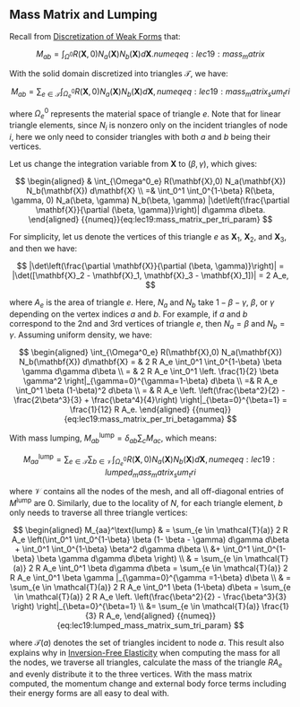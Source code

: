 ## Mass Matrix and Lumping

Recall from [Discretization of Weak Forms](./lec17-disc_weak_form.md) that:

$$
M_{ab} = \int_{\Omega^0} R(\mathbf{X},0) N_a(\mathbf{X}) N_b(\mathbf{X}) d\mathbf{X}.
{{numeq}}{eq:lec19:mass_matrix}
$$

With the solid domain discretized into triangles $\mathcal{T}$, we have:

$$
M_{ab} = \sum_{e \in \mathcal{T}} \int_{\Omega^0_e} R(\mathbf{X},0) N_a(\mathbf{X}) N_b(\mathbf{X}) d\mathbf{X},
{{numeq}}{eq:lec19:mass_matrix_sum_tri}
$$

where $\Omega^0_e$ represents the material space of triangle $e$. Note that for linear triangle elements, since $N_i$ is nonzero only on the incident triangles of node $i$, here we only need to consider triangles with both $a$ and $b$ being their vertices.

Let us change the integration variable from $\mathbf{X}$ to $(\beta, \gamma)$, which gives:

$$
\begin{aligned}
& \int_{\Omega^0_e} R(\mathbf{X},0) N_a(\mathbf{X}) N_b(\mathbf{X}) d\mathbf{X} \\
=& \int_0^1 \int_0^{1-\beta} R(\beta, \gamma, 0) N_a(\beta, \gamma) N_b(\beta, \gamma) |\det\left(\frac{\partial \mathbf{X}}{\partial (\beta, \gamma)}\right)| d\gamma d\beta.
\end{aligned}
{{numeq}}{eq:lec19:mass_matrix_per_tri_param}
$$

For simplicity, let us denote the vertices of this triangle $e$ as $\mathbf{X}_1$, $\mathbf{X}_2$, and $\mathbf{X}_3$, and then we have:

$$
|\det\left(\frac{\partial \mathbf{X}}{\partial (\beta, \gamma)}\right)| = |\det([\mathbf{X}_2 - \mathbf{X}_1, \mathbf{X}_3 - \mathbf{X}_1])| = 2 A_e,
$$

where $A_e$ is the area of triangle $e$. Here, $N_a$ and $N_b$ take $1-\beta-\gamma$, $\beta$, or $\gamma$ depending on the vertex indices $a$ and $b$. For example, if $a$ and $b$ correspond to the 2nd and 3rd vertices of triangle $e$, then $N_a = \beta$ and $N_b = \gamma$. Assuming uniform density, we have:

$$
\begin{aligned}
    \int_{\Omega^0_e} R(\mathbf{X},0) N_a(\mathbf{X}) N_b(\mathbf{X}) d\mathbf{X}
    = & 2 R A_e \int_0^1 \int_0^{1-\beta} \beta \gamma d\gamma d\beta \\
    = & 2 R A_e \int_0^1 \left. \frac{1}{2} \beta \gamma^2 \right|_{\gamma=0}^{\gamma=1-\beta} d\beta \\
    =& R A_e \int_0^1 \beta (1-\beta)^2 d\beta \\
    = & R A_e \left. \left(\frac{\beta^2}{2} - \frac{2\beta^3}{3} + \frac{\beta^4}{4}\right) \right|_{\beta=0}^{\beta=1} = \frac{1}{12} R A_e.
\end{aligned}
{{numeq}}{eq:lec19:mass_matrix_per_tri_betagamma}
$$

With mass lumping, $M^{\text{lump}}_{ab} = \delta_{ab}\sum_c M_{ac}$, which means:

$$
M_{aa}^\text{lump} = \sum_{e \in \mathcal{T}} \sum_{b \in \mathcal{V}} \int_{\Omega^0_e}  R(\mathbf{X},0) N_a(\mathbf{X}) N_b(\mathbf{X}) d\mathbf{X},
{{numeq}}{eq:lec19:lumped_mass_matrix_sum_tri}
$$

where $\mathcal{V}$ contains all the nodes of the mesh, and all off-diagonal entries of $M^\text{lump}$ are $0$. Similarly, due to the locality of $N$, for each triangle element, $b$ only needs to traverse all three triangle vertices:

$$
\begin{aligned}
    M_{aa}^\text{lump} & = \sum_{e \in \mathcal{T}(a)} 2 R A_e \left(\int_0^1 \int_0^{1-\beta} \beta (1- \beta - \gamma) d\gamma d\beta + \int_0^1 \int_0^{1-\beta} \beta^2 d\gamma d\beta \\ &+ \int_0^1 \int_0^{1-\beta} \beta \gamma d\gamma d\beta \right) \\
    & = \sum_{e \in \mathcal{T}(a)} 2 R A_e \int_0^1 \beta d\gamma d\beta = \sum_{e \in \mathcal{T}(a)} 2 R A_e \int_0^1 \beta \gamma |_{\gamma=0}^{\gamma =1-\beta} d\beta \\
    & = \sum_{e \in \mathcal{T}(a)} 2 R A_e \int_0^1 \beta (1-\beta) d\beta = \sum_{e \in \mathcal{T}(a)} 2 R A_e \left. \left(\frac{\beta^2}{2} - \frac{\beta^3}{3} \right) \right|_{\beta=0}^{\beta=1} \\ 
    &= \sum_{e \in \mathcal{T}(a)} \frac{1}{3} R A_e,
\end{aligned}
{{numeq}}{eq:lec19:lumped_mass_matrix_sum_tri_param}
$$

where $\mathcal{T}(a)$ denotes the set of triangles incident to node $a$. This result also explains why in [Inversion-Free Elasticity](./lec15-inv_free_elasticity.md) when computing the mass for all the nodes, we traverse all triangles, calculate the mass of the triangle $RA_e$ and evenly distribute it to the three vertices. With the mass matrix computed, the momentum change and external body force terms including their energy forms are all easy to deal with.
